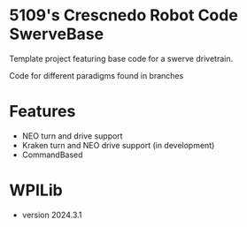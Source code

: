 # 5109's Crescnedo Robot Code SwerveBase
Template project featuring base code for a swerve drivetrain.

Code for different paradigms found in branches

# Features
- NEO turn and drive support
- Kraken turn and NEO drive support (in development)
- CommandBased

# WPILib
- version 2024.3.1
